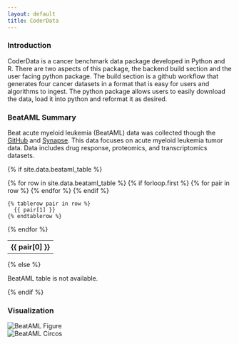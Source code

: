```yaml
---
layout: default
title: CoderData
---
```


<link rel="stylesheet" href="assets/css/style.css">


### Introduction
CoderData is a cancer benchmark data package developed in Python and R. 
There are two aspects of this package, the backend build section and the user facing python package.
The build section is a github workflow that generates four cancer datasets in a format that is easy for users and algorithms to ingest. 
The python package allows users to easily download the data, load it into python and reformat it as desired.

### BeatAML Summary

Beat acute myeloid leukemia (BeatAML) data was collected though the <a href="https://biodev.github.io/BeatAML2/" target="_blank">GitHub</a> and <a href="https://www.synapse.org/#!Synapse:syn24171150" target="_blank">Synapse</a>.
This data focuses on acute myeloid leukemia tumor data. Data includes drug response, proteomics, and transcriptomics datasets.


{% if site.data.beataml_table %}
<table>
  {% for row in site.data.beataml_table %}
    {% if forloop.first %}
    <tr>
      {% for pair in row %}
        <th>{{ pair[0] }}</th>
      {% endfor %}
    </tr>
    {% endif %}

    {% tablerow pair in row %}
      {{ pair[1] }}
    {% endtablerow %}
  {% endfor %}
</table>
{% else %}
<p>BeatAML table is not available.</p>
{% endif %}


### Visualization

<div class="flex-container"> 
    <div class="flex-item">
        <img src="{{ 'assets/stats/Fig2_BeatAML.png' | relative_url }}" alt="BeatAML Figure" />
    </div>
    <div class="flex-item">
        <img src="{{ 'assets/stats/beataml_circos.png' | relative_url }}" alt="BeatAML Circos" />
    </div>
</div>

